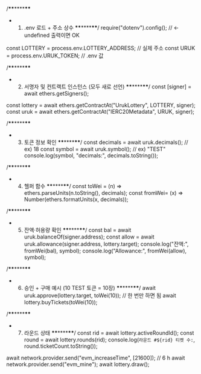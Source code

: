 /**************\*\***************\*\*\*\***************\*\***************

- 1.  .env 로드 + 주소 상수
      **************\*\***************\*\*\*\***************\*\***************/
      require("dotenv").config(); // <- undefined 출력이면 OK

const LOTTERY = process.env.LOTTERY_ADDRESS; // 실제 주소
const URUK = process.env.URUK_TOKEN; // .env 값

/**************\*\***************\*\*\*\***************\*\***************

- 2.  서명자 및 컨트랙트 인스턴스 (모두 새로 선언)
      **************\*\***************\*\*\*\***************\*\***************/
      const [signer] = await ethers.getSigners();

const lottery = await ethers.getContractAt("UrukLottery", LOTTERY, signer);
const uruk = await ethers.getContractAt("IERC20Metadata", URUK, signer);

/**************\*\***************\*\*\*\***************\*\***************

- 3.  토큰 정보 확인
      **************\*\***************\*\*\*\***************\*\***************/
      const decimals = await uruk.decimals(); // ex) 18
      const symbol = await uruk.symbol(); // ex) "TEST"
      console.log(symbol, "decimals:", decimals.toString());

/**************\*\***************\*\*\*\***************\*\***************

- 4.  헬퍼 함수
      **************\*\***************\*\*\*\***************\*\***************/
      const toWei = (n) => ethers.parseUnits(n.toString(), decimals);
      const fromWei= (x) => Number(ethers.formatUnits(x, decimals));

/**************\*\***************\*\*\*\***************\*\***************

- 5.  잔액·허용량 확인
      **************\*\***************\*\*\*\***************\*\***************/
      const bal = await uruk.balanceOf(signer.address);
      const allow = await uruk.allowance(signer.address, lottery.target);
      console.log("잔액:", fromWei(bal), symbol);
      console.log("Allowance:", fromWei(allow), symbol);

/**************\*\***************\*\*\*\***************\*\***************

- 6.  승인 + 구매 예시 (10 TEST 토큰 = 10장)
      **************\*\***************\*\*\*\***************\*\***************/
      await uruk.approve(lottery.target, toWei(10)); // 한 번만 하면 됨
      await lottery.buyTickets(toWei(10));

/**************\*\***************\*\*\*\***************\*\***************

- 7.  라운드 상태
      **************\*\***************\*\*\*\***************\*\***************/
      const rid = await lottery.activeRoundId();
      const round = await lottery.rounds(rid);
      console.log(`라운드 #${rid} 티켓 수:`, round.ticketCount.toString());

await network.provider.send("evm_increaseTime", [21600]); // 6 h
await network.provider.send("evm_mine");
await lottery.draw();
